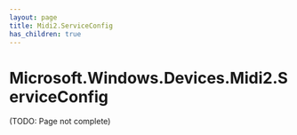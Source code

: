 ```yaml
---
layout: page
title: Midi2.ServiceConfig
has_children: true
---
```


# Microsoft.Windows.Devices.Midi2.ServiceConfig

(TODO: Page not complete)

